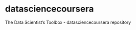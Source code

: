 datasciencecoursera
===================

The Data Scientist’s Toolbox - datasciencecoursera repository
